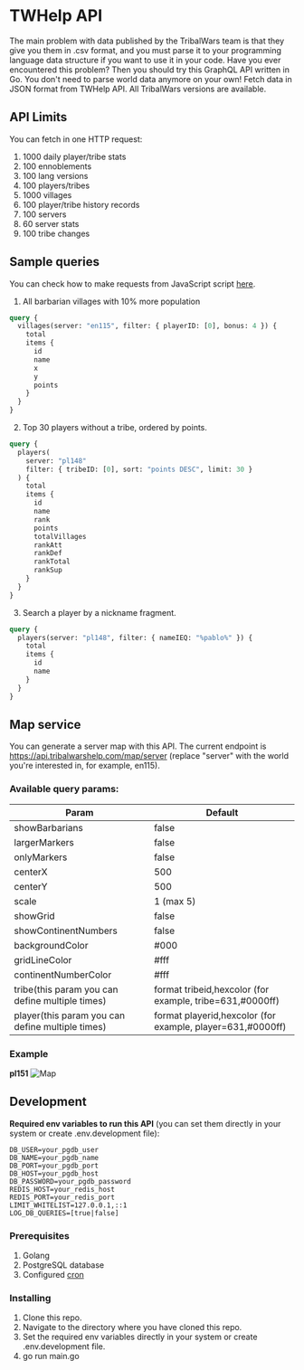 # TWHelp API

The main problem with data published by the TribalWars team is that they give you them in .csv format, and you must parse it to your programming language data structure if you want to use it in your code. Have you ever encountered this problem? Then you should try this GraphQL API written in Go. You don't need to parse world data anymore on your own! Fetch data in JSON format from TWHelp API. All TribalWars versions are available.

## API Limits

You can fetch in one HTTP request:

1. 1000 daily player/tribe stats
2. 100 ennoblements
3. 100 lang versions
4. 100 players/tribes
5. 1000 villages
6. 100 player/tribe history records
7. 100 servers
8. 60 server stats
9. 100 tribe changes

## Sample queries

You can check how to make requests from JavaScript script [here](https://github.com/tribalwarshelp/scripts).

1. All barbarian villages with 10% more population

```graphql
query {
  villages(server: "en115", filter: { playerID: [0], bonus: 4 }) {
    total
    items {
      id
      name
      x
      y
      points
    }
  }
}
```

2. Top 30 players without a tribe, ordered by points.

```graphql
query {
  players(
    server: "pl148"
    filter: { tribeID: [0], sort: "points DESC", limit: 30 }
  ) {
    total
    items {
      id
      name
      rank
      points
      totalVillages
      rankAtt
      rankDef
      rankTotal
      rankSup
    }
  }
}
```

3. Search a player by a nickname fragment.

```graphql
query {
  players(server: "pl148", filter: { nameIEQ: "%pablo%" }) {
    total
    items {
      id
      name
    }
  }
}
```

## Map service

You can generate a server map with this API. The current endpoint is https://api.tribalwarshelp.com/map/server (replace "server" with the world you're interested in, for example, en115).

### Available query params:

| Param                                            | Default                                                    |
| ------------------------------------------------ | ---------------------------------------------------------- |
| showBarbarians                                   | false                                                      |
| largerMarkers                                    | false                                                      |
| onlyMarkers                                      | false                                                      |
| centerX                                          | 500                                                        |
| centerY                                          | 500                                                        |
| scale                                            | 1 (max 5)                                                  |
| showGrid                                         | false                                                      |
| showContinentNumbers                             | false                                                      |
| backgroundColor                                  | #000                                                       |
| gridLineColor                                    | #fff                                                       |
| continentNumberColor                             | #fff                                                       |
| tribe(this param you can define multiple times)  | format tribeid,hexcolor (for example, tribe=631,#0000ff)   |
| player(this param you can define multiple times) | format playerid,hexcolor (for example, player=631,#0000ff) |

### Example

**pl151**
![Map](https://api.tribalwarshelp.com/map/pl151?showBarbarian=true&tribe=124,%230000ff&tribe=631,%230000ff&tribe=1675,%230000ff&onlyMarkers=false&scale=1&showGrid=true&showContinentNumbers=true)

## Development

**Required env variables to run this API** (you can set them directly in your system or create .env.development file):

```
DB_USER=your_pgdb_user
DB_NAME=your_pgdb_name
DB_PORT=your_pgdb_port
DB_HOST=your_pgdb_host
DB_PASSWORD=your_pgdb_password
REDIS_HOST=your_redis_host
REDIS_PORT=your_redis_port
LIMIT_WHITELIST=127.0.0.1,::1
LOG_DB_QUERIES=[true|false]
```

### Prerequisites

1. Golang
2. PostgreSQL database
3. Configured [cron](https://github.com/tribalwarshelp/cron)

### Installing

1. Clone this repo.
2. Navigate to the directory where you have cloned this repo.
3. Set the required env variables directly in your system or create .env.development file.
4. go run main.go
